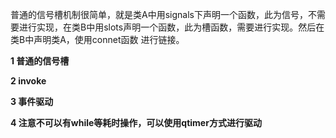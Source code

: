 普通的信号槽机制很简单，就是类A中用signals下声明一个函数，此为信号，不需要进行实现，在类B中用slots声明一个函数，此为槽函数，需要进行实现。然后在类B中声明类A，使用connet函数
进行链接。

**1 普通的信号槽**


**2 invoke**

**3 事件驱动**

**4 注意不可以有while等耗时操作，可以使用qtimer方式进行驱动**